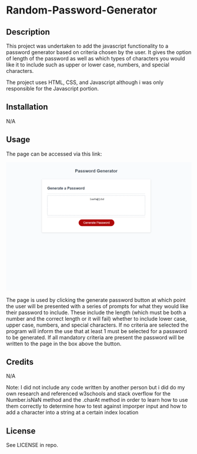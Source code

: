 # Random-Password-Generator

## Description

This project was undertaken to add the javascript functionality to a password generator based on criteria chosen by the user. It gives the  option of length of the password as well as which types of characters you would like it to include such as upper or lower case, numbers, and special characters.

The project uses HTML, CSS, and Javascript although i was only responsible for the Javascript portion.

## Installation

N/A

## Usage

The page can be accessed via this link: 

![screenshot of the page](./assets/img/README-screenshot.png)

The page is used by clicking the generate password button at which point the user will be presented with a series of prompts for what they would like their password to include. These include the length (which must be both a number and the correct length or it will fail) whether to include lower case, upper case, numbers, and special characters. If no criteria are selected the program will inform the use that at least 1 must be selected for a password to be generated. If all mandatory criteria are present the password will be written to the page in the box above the button.

## Credits
N/A

Note: I did not include any code written by another person but i did do my own research and referenced w3schools and stack overflow for the Number.isNaN method and the .charAt method in order to learn how to use them correctly to determine how to test against imporper input and how to add a character into a string at a certain index location

## License
See LICENSE in repo.
